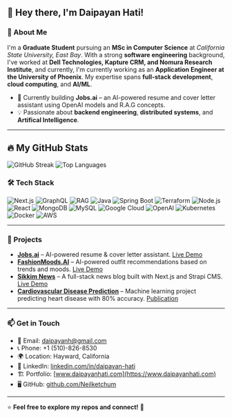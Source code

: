## 👋 Hey there, I'm Daipayan Hati!

### 🚀 About Me
I'm a **Graduate Student** pursuing an **MSc in Computer Science** at *California State University, East Bay*. With a strong **software engineering** background, I've worked at **Dell Technologies, Kapture CRM, and Nomura Research Institute**, and currently, I'm currently working as an **Application Engineer at the University of Phoenix**. My expertise spans **full-stack development**, **cloud computing**, and **AI/ML**.

- 🔭 Currently building **Jobs.ai** – an AI-powered resume and cover letter assistant using OpenAI models and R.A.G concepts.
- 💡 Passionate about **backend engineering**, **distributed systems**, and **Artifical Intelligence**.

---
## 🔥 My GitHub Stats

![GitHub Streak](https://streak-stats.demolab.com?user=neilketchum&theme=tokyonight&hide_border=true)
![Top Languages](https://github-readme-stats.vercel.app/api/top-langs/?username=neilketchum&layout=compact&theme=tokyonight&hide_border=true)



### 🛠️ Tech Stack

![Next.js](https://img.shields.io/badge/Next.js-000000?style=for-the-badge&logo=nextdotjs&logoColor=white)
![GraphQL](https://img.shields.io/badge/GraphQL-E10098?style=for-the-badge&logo=graphql&logoColor=white)
![RAG](https://img.shields.io/badge/RAG-4285F4?style=for-the-badge&logo=googlecloud&logoColor=white)
![Java](https://img.shields.io/badge/Java-007396?style=for-the-badge&logo=java&logoColor=white)
![Spring Boot](https://img.shields.io/badge/Spring%20Boot-6DB33F?style=for-the-badge&logo=springboot&logoColor=white)
![Terraform](https://img.shields.io/badge/Terraform-7B42BC?style=for-the-badge&logo=terraform&logoColor=white)
![Node.js](https://img.shields.io/badge/Node.js-339933?style=for-the-badge&logo=nodedotjs&logoColor=white)
![React](https://img.shields.io/badge/React-61DAFB?style=for-the-badge&logo=react&logoColor=black)
![MongoDB](https://img.shields.io/badge/MongoDB-47A248?style=for-the-badge&logo=mongodb&logoColor=white)
![MySQL](https://img.shields.io/badge/MySQL-4479A1?style=for-the-badge&logo=mysql&logoColor=white)
![Google Cloud](https://img.shields.io/badge/Google%20Cloud-4285F4?style=for-the-badge&logo=googlecloud&logoColor=white)
![OpenAI](https://img.shields.io/badge/OpenAI-412991?style=for-the-badge&logo=openai&logoColor=white)
![Kubernetes](https://img.shields.io/badge/Kubernetes-326CE5?style=for-the-badge&logo=kubernetes&logoColor=white)
![Docker](https://img.shields.io/badge/Docker-2496ED?style=for-the-badge&logo=docker&logoColor=white)
![AWS](https://img.shields.io/badge/AWS-FF9900?style=for-the-badge&logo=amazonaws&logoColor=white)


---

### 📌 Projects
- **[Jobs.ai](https://github.com/Neilketchum/jobs-ai)** – AI-powered resume & cover letter assistant. [Live Demo](#)
- **[FashionMoods.AI](https://github.com/Neilketchum/fashionmoods-ai)** – AI-powered outfit recommendations based on trends and moods. [Live Demo](https://fashion-mood-frontend.web.app/)
- **[Sikkim News](https://github.com/Neilketchum/sikkim-news)** – A full-stack news blog built with Next.js and Strapi CMS. [Live Demo](https://thesikkimnews.com/)
- **[Cardiovascular Disease Prediction](https://www.ijaresm.com/uploaded_files/document_file/Ramya_Kodalik0C4.pdf)** – Machine learning project predicting heart disease with 80% accuracy. [Publication](https://www.ijaresm.com/uploaded_files/document_file/Ramya_Kodalik0C4.pdf)

---


### 📫 Get in Touch
- 📧 Email: [daipayanh@gmail.com](mailto:daipayanh@gmail.com)
- 📞 Phone: +1 (510)-826-8530
- 🌍 Location: Hayward, California
- 💼 LinkedIn: [linkedin.com/in/daipayan-hati](https://www.linkedin.com/in/daipayan-hati/)
- 🏗️ Portfolio: [www.daipayanhati.com](https://www.daipayanhati.com)
- 🖥️ GitHub: [github.com/Neilketchum](https://github.com/Neilketchum)

---

⭐ **Feel free to explore my repos and connect!** 🚀
